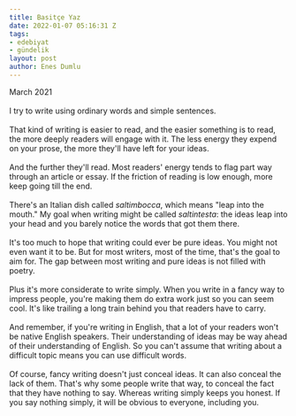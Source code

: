 ```yaml
---
title: Basitçe Yaz
date: 2022-01-07 05:16:31 Z
tags:
- edebiyat
- gündelik
layout: post
author: Enes Dumlu
---
```


March 2021\
\
I try to write using ordinary words and simple sentences.\
\
That kind of writing is easier to read, and the easier something is to read, the more deeply readers will engage with it. The less energy they expend on your prose, the more they'll have left for your ideas.\
\
And the further they'll read. Most readers' energy tends to flag part way through an article or essay. If the friction of reading is low enough, more keep going till the end.\
\
There's an Italian dish called *saltimbocca*, which means "leap into the mouth." My goal when writing might be called *saltintesta*: the ideas leap into your head and you barely notice the words that got them there.\
\
It's too much to hope that writing could ever be pure ideas. You might not even want it to be. But for most writers, most of the time, that's the goal to aim for. The gap between most writing and pure ideas is not filled with poetry.\
\
Plus it's more considerate to write simply. When you write in a fancy way to impress people, you're making them do extra work just so you can seem cool. It's like trailing a long train behind you that readers have to carry.\
\
And remember, if you're writing in English, that a lot of your readers won't be native English speakers. Their understanding of ideas may be way ahead of their understanding of English. So you can't assume that writing about a difficult topic means you can use difficult words.\
\
Of course, fancy writing doesn't just conceal ideas. It can also conceal the lack of them. That's why some people write that way, to conceal the fact that they have [](https://scholar.google.com/scholar?hl=en&as_sdt=0%2C5&q=hermeneutic+dialectics+hegemonic+modalities)nothing to say. Whereas writing simply keeps you honest. If you say nothing simply, it will be obvious to everyone, including you.